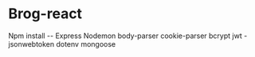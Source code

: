 # Brog-react

Npm install --
Express
Nodemon
body-parser
cookie-parser
bcrypt
jwt -jsonwebtoken
dotenv
mongoose